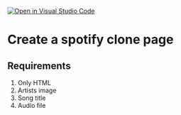 [![Open in Visual Studio Code](https://classroom.github.com/assets/open-in-vscode-c66648af7eb3fe8bc4f294546bfd86ef473780cde1dea487d3c4ff354943c9ae.svg)](https://classroom.github.com/online_ide?assignment_repo_id=9740678&assignment_repo_type=AssignmentRepo)
# Create a spotify clone page 
## Requirements
1. Only HTML
2. Artists image 
3. Song title
4. Audio file
